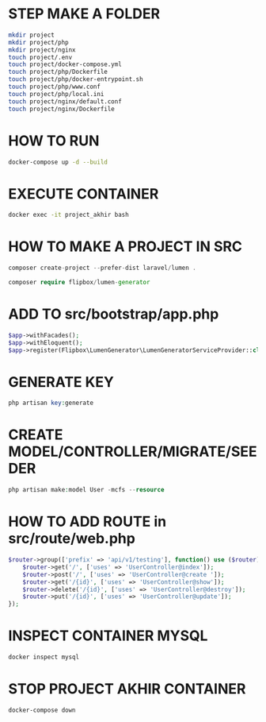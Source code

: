 # STEP MAKE A FOLDER
```zsh
mkdir project
mkdir project/php
mkdir project/nginx
touch project/.env
touch project/docker-compose.yml
touch project/php/Dockerfile
touch project/php/docker-entrypoint.sh
touch project/php/www.conf
touch project/php/local.ini
touch project/nginx/default.conf
touch project/nginx/Dockerfile
```
# HOW TO RUN
```zsh
docker-compose up -d --build
```

# EXECUTE CONTAINER
```zsh
docker exec -it project_akhir bash
```

# HOW TO MAKE A PROJECT IN SRC
```php
composer create-project --prefer-dist laravel/lumen .
```
```php
composer require flipbox/lumen-generator
```

# ADD TO src/bootstrap/app.php
```php
$app->withFacades();
$app->withEloquent();
$app->register(Flipbox\LumenGenerator\LumenGeneratorServiceProvider::class);
```

# GENERATE KEY
```php
php artisan key:generate
```

# CREATE MODEL/CONTROLLER/MIGRATE/SEEDER
```php
php artisan make:model User -mcfs --resource
```

# HOW TO ADD ROUTE in src/route/web.php
```php
$router->group(['prefix' => 'api/v1/testing'], function() use ($router){
    $router->get('/', ['uses' => 'UserController@index']);
	$router->post('/', ['uses' => 'UserController@create ']);
	$router->get('/{id}', ['uses' => 'UserController@show']);
	$router->delete('/{id}', ['uses' => 'UserController@destroy']);
	$router->put('/{id}', ['uses' => 'UserController@update']);
});
```

# INSPECT CONTAINER MYSQL
```zsh
docker inspect mysql
```

# STOP PROJECT AKHIR CONTAINER
```zsh
docker-compose down
```
